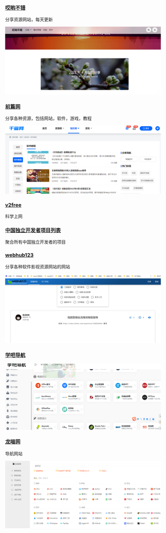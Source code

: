 ### [哎哟不错](https://aiyoubucuo.com/)

分享资源网站，每天更新

![image-20230402145042085](images/image-20230402145042085.png)

### [前篇网](https://qianp.com/)

分享各种资源，包括网站，软件，游戏，教程

![image-20230402145337337](images/image-20230402145337337.png)

### [v2free](https://w1.v2free.top/)

科学上网

### [中国独立开发者项目列表](https://github.com/1c7/chinese-independent-developer)

聚合所有中国独立开发者的项目

### [webhub123](https://www.webhub123.com/#/home/more)

分享各种软件影视资源网站的网站

![image-20230402150808616](images/image-20230402150808616.png)

### [学吧导航](https://www.xue8nav.com/)

![image-20230406211259369](images/image-20230406211259369.png)

### [龙喵网](https://ailongmiao.com/)

导航网站

![image-20230406212404800](images/image-20230406212404800.png)